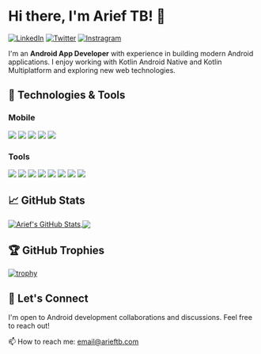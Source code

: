# Hi there, I'm Arief TB! 👋

[![LinkedIn](https://img.shields.io/badge/LinkedIn-0077B5?style=for-the-badge&logoColor=white)](https://www.linkedin.com/in/arieftb/)
[![Twitter](https://img.shields.io/badge/Twitter-1DA1F2?style=for-the-badge&logoColor=white)](https://twitter.com/arieftb)
[![Instragram](https://img.shields.io/badge/Instagram-E4405F?style=for-the-badge&logoColor=white)](https://instagram.com/arieftb22)

I'm an **Android App Developer** with experience in building modern Android applications. I enjoy working with Kotlin Android Native and Kotlin Multiplatform and exploring new web technologies.

## 🔧 Technologies & Tools

### Mobile
![](https://img.shields.io/badge/Android-3DDC84?logo=Android&logoColor=white)
![](https://img.shields.io/badge/Kotlin-B72DF4?logo=kotlin&logoColor=white)
![](https://img.shields.io/badge/Kotlin-Multiplatform-%237f52ff?logo=kotlin&logoColor=white)
![](https://img.shields.io/badge/Jetpack_Compose-4285F4?style=flat&logo=jetpack-compose&logoColor=white)
![](https://img.shields.io/badge/Capacitor-119EFF?style=flat&logo=capacitor&logoColor=white)

### Tools
![](https://img.shields.io/badge/Git-F05032?style=flat&logo=git&logoColor=white)
![](https://img.shields.io/badge/gitlab-orange?logo=gitlab&logoColor=white)
![](https://img.shields.io/badge/github-181717?logo=github&logoColor=white)
![](https://img.shields.io/badge/Intellij%20Idea-5A4FCF?logo=intellij-idea&style=flat)
![](https://img.shields.io/badge/Firebase-FFCA28?style=flat&logo=firebase&logoColor=black)
![](https://img.shields.io/badge/JFrog-00C63D?style=flat&logo=jfrog&logoColor=white)
![](https://img.shields.io/badge/Goole_Play_Store-3DDC84?style=flat&logo=googleplay&logoColor=white)
![](https://img.shields.io/badge/Huawei_Mobile_Service-FF0000?style=flat&logo=huawei&logoColor=white)

## 📈 GitHub Stats

<a href="https://github.com/arieftb">
  <img align="center" src="https://github-readme-stats.vercel.app/api?username=arieftb&show_icons=true&line_height=27&count_private=true&title_color=ffffff&text_color=c9cacc&icon_color=7F52FF&bg_color=1d1f21" alt="Arief's GitHub Stats" />
</a>

<a href="https://github.com/arieftb">
  <img align="center" src="https://github-readme-stats.vercel.app/api/top-langs/?username=arieftb&hide=html,css&title_color=ffffff&text_color=c9cacc&icon_color=7F52FF&bg_color=1d1f21&langs_count=5&layout=compact" />
</a>

## 🏆 GitHub Trophies

[![trophy](https://github-profile-trophy.vercel.app/?username=arieftb&theme=onedark&row=1)](https://github.com/ryo-ma/github-profile-trophy)

## 🤝 Let's Connect

I'm open to Android development collaborations and discussions. Feel free to reach out!

📫 How to reach me: [email@arieftb.com](mailto:arieftb22@gmail.com)
